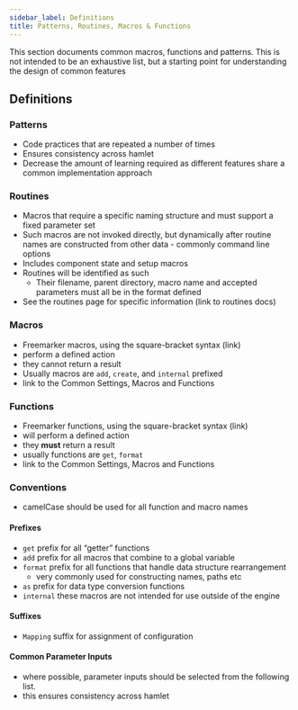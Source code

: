 ```yaml
---
sidebar_label: Definitions
title: Patterns, Routines, Macros & Functions
---
```


This section documents common macros, functions and patterns. This is not intended to be an exhaustive list, but a starting point for understanding the design of common features

## Definitions

### Patterns

* Code practices that are repeated a number of times
* Ensures consistency across hamlet
* Decrease the amount of learning required as different features share a common implementation approach

### Routines

* Macros that require a specific naming structure and must support a fixed parameter set
* Such macros are not invoked directly, but dynamically after routine names are constructed from other data - commonly command line options
* Includes component state and setup macros
* Routines will be identified as such
  * Their filename, parent directory, macro name and accepted parameters must all be in the format defined
* See the routines page for specific information (link to routines docs)

### Macros

* Freemarker macros, using the square-bracket syntax (link)
* perform a defined action
* they cannot return a result
* Usually macros are `add`, `create`, and `internal` prefixed
* link to the Common Settings, Macros and Functions

### Functions

* Freemarker functions, using the square-bracket syntax (link)
* will perform a defined action
* they **must** return a result
* usually functions are `get`, `format`
* link to the Common Settings, Macros and Functions

### Conventions

* camelCase should be used for all function and macro names

#### Prefixes

* `get`  prefix for all “getter” functions
* `add` prefix for all macros that combine to a global variable
* `format` prefix for all functions that handle data structure rearrangement
  * very commonly used for constructing names, paths etc
* `as` prefix for data type conversion functions
* `internal` these macros are not intended for use outside of the engine

#### Suffixes

* `Mapping` suffix for assignment of configuration

#### Common Parameter Inputs

* where possible, parameter inputs should be selected from the following list.
* this ensures consistency across hamlet

